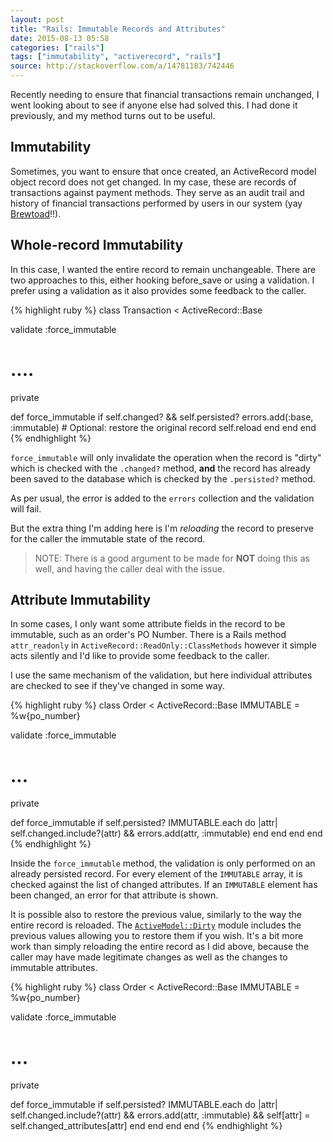 ```yaml
---
layout: post
title: "Rails: Immutable Records and Attributes"
date: 2015-08-13 05:58
categories: ["rails"]
tags: ["immutability", "activerecord", "rails"]
source: http://stackoverflow.com/a/14781183/742446
---
```

Recently needing to ensure that financial transactions remain
unchanged, I went looking about to see if anyone else had solved
this. I had done it previously, and my method turns out to be
useful.

## Immutability

Sometimes, you want to ensure that once created, an ActiveRecord model
object record does not get changed. In my case, these are records of
transactions against payment methods. They serve as an audit trail and
history of financial transactions performed by users in our system
(yay [Brewtoad](https://www.brewtoad.com/)!!).

## Whole-record Immutability

In this case, I wanted the entire record to remain unchangeable. There
are two approaches to this, either hooking before_save or using a
validation. I prefer using a validation as it also provides some
feedback to the caller.

{% highlight ruby %}
class Transaction < ActiveRecord::Base

  validate :force_immutable

  # ....

  private

  def force_immutable
    if self.changed? && self.persisted?
      errors.add(:base, :immutable)
      # Optional: restore the original record
      self.reload
    end
  end
end
{% endhighlight %}

`force_immutable` will only invalidate the operation when the record
is "dirty" which is checked with the `.changed?` method, **and** the
record has already been saved to the database which is checked by the
`.persisted?` method.

As per usual, the error is added to the `errors` collection and the
validation will fail.

But the extra thing I'm adding here is I'm *reloading* the record to
preserve for the caller the immutable state of the record.

> NOTE: There is a good argument to be made for **NOT** doing this as
> well, and having the caller deal with the issue.

## Attribute Immutability

In some cases, I only want some attribute fields in the record to be
immutable, such as an order's PO Number. There is a Rails method
`attr_readonly` in `ActiveRecord::ReadOnly::ClassMethods` however it
simple acts silently and I'd like to provide some feedback to the
caller.

I use the same mechanism of the validation, but here individual
attributes are checked to see if they've changed in some way.


{% highlight ruby %}
class Order < ActiveRecord::Base
  IMMUTABLE = %w{po_number}

  validate :force_immutable

  # ...

  private

  def force_immutable
    if self.persisted?
      IMMUTABLE.each do |attr|
        self.changed.include?(attr) &&
          errors.add(attr, :immutable)
      end
    end
  end
end
{% endhighlight %}

Inside the `force_immutable` method, the validation is only performed
on an already persisted record. For every element of the `IMMUTABLE`
array, it is checked against the list of changed attributes. If an
`IMMUTABLE` element has been changed, an error for that attribute is
shown.

It is possible also to restore the previous value, similarly to the
way the entire record is reloaded. The
[`ActiveModel::Dirty`](http://api.rubyonrails.org/classes/ActiveModel/Dirty.html)
module includes the previous values allowing you to restore them if
you wish. It's a bit more work than simply reloading the entire record
as I did above, because the caller may have made legitimate changes as
well as the changes to immutable attributes.

{% highlight ruby %}
class Order < ActiveRecord::Base
  IMMUTABLE = %w{po_number}

  validate :force_immutable

  # ...

  private

  def force_immutable
    if self.persisted?
      IMMUTABLE.each do |attr|
        self.changed.include?(attr) &&
          errors.add(attr, :immutable) &&
          self[attr] = self.changed_attributes[attr]
      end
    end
  end
end
{% endhighlight %}
